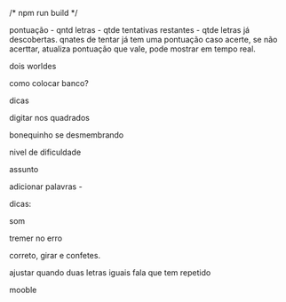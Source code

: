 /* npm run build */

pontuação - qntd letras - qtde tentativas restantes - qtde letras já descobertas. qnates de tentar já tem uma pontuação caso acerte, se não acerttar, atualiza pontuação que vale, pode mostrar em tempo real.

dois worldes

como colocar banco?

dicas

digitar nos quadrados


bonequinho se desmembrando

nivel de dificuldade

assunto

adicionar palavras - 

dicas:

som

tremer no erro

correto, girar e confetes.

ajustar quando duas letras iguais fala que tem repetido






mooble
